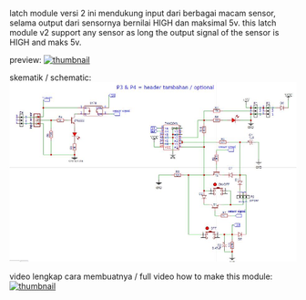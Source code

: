 latch module versi 2 ini mendukung input dari berbagai macam sensor, selama output dari sensornya bernilai HIGH dan maksimal 5v.
this latch module v2 support any sensor as long the output signal of the sensor is HIGH and maks 5v.

preview:
[![thumbnail](https://user-images.githubusercontent.com/80518183/127851442-7fcfd4d0-0e54-48db-8691-abbde8b619cd.JPG)](https://youtu.be/FYpi2nBLMCs)


skematik / schematic:
<img src=https://github.com/idekorslet/latch-module-v2-with-sensor-input/blob/main/skematik.JPG>


video lengkap cara membuatnya / full video how to make this module:
[![thumbnail](https://user-images.githubusercontent.com/80518183/127851442-7fcfd4d0-0e54-48db-8691-abbde8b619cd.JPG)](https://www.youtube.com/watch?v=bWTVL8t_yXE)
